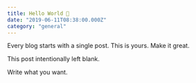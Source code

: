 ```yaml
---
title: Hello World 👋
date: "2019-06-11T08:38:00.000Z"
category: "general"
---
```


Every blog starts with a single post. This is yours. Make it great.

<!-- more -->

This post intentionally left blank.

Write what you want.
